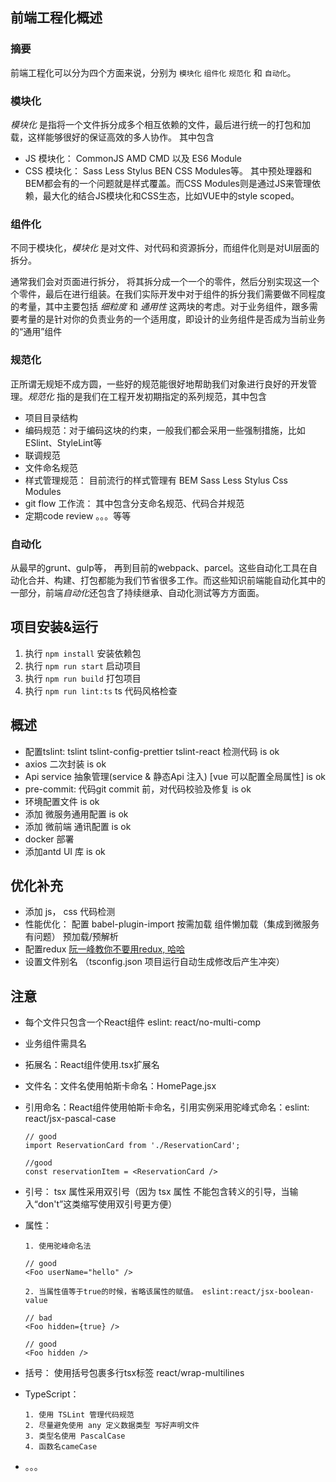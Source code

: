 ## 前端工程化概述

  ### 摘要

  前端工程化可以分为四个方面来说，分别为 `模块化` `组件化` `规范化` 和 `自动化`。

  ### 模块化

  *模块化* 是指将一个文件拆分成多个相互依赖的文件，最后进行统一的打包和加载，这样能够很好的保证高效的多人协作。 其中包含
  + JS 模块化： CommonJS AMD CMD 以及 ES6 Module
  + CSS 模块化： Sass Less Stylus BEN CSS Modules等。 其中预处理器和BEM都会有的一个问题就是样式覆盖。而CSS Modules则是通过JS来管理依赖，最大化的结合JS模块化和CSS生态，比如VUE中的style scoped。

  ### 组件化
  不同于模块化，*模块化* 是对文件、对代码和资源拆分，而组件化则是对UI层面的拆分。

  通常我们会对页面进行拆分， 将其拆分成一个一个的零件，然后分别实现这一个个零件，最后在进行组装。在我们实际开发中对于组件的拆分我们需要做不同程度的考量，其中主要包括 *细粒度* 和 *通用性* 这两块的考虑。对于业务组件，跟多需要考量的是针对你的负责业务的一个适用度，即设计的业务组件是否成为当前业务的“通用”组件

  ### 规范化
  正所谓无规矩不成方圆，一些好的规范能很好地帮助我们对象进行良好的开发管理。*规范化* 指的是我们在工程开发初期指定的系列规范，其中包含
  + 项目目录结构
  + 编码规范：对于编码这块的约束，一般我们都会采用一些强制措施，比如ESlint、StyleLint等
  + 联调规范
  + 文件命名规范
  + 样式管理规范： 目前流行的样式管理有 BEM Sass Less Stylus Css Modules
  + git flow 工作流： 其中包含分支命名规范、代码合并规范
  + 定期code review 。。。等等

  ### 自动化
  从最早的grunt、gulp等， 再到目前的webpack、parcel。这些自动化工具在自动化合并、构建、打包都能为我们节省很多工作。而这些知识前端能自动化其中的一部分，前端*自动化*还包含了持续继承、自动化测试等方方面面。


## 项目安装&运行

1. 执行 `npm install` 安装依赖包
2. 执行 `npm run start` 启动项目
3. 执行 `npm run build` 打包项目
4. 执行 `npm run lint:ts` ts 代码风格检查

## 概述

+ 配置tslint:  tslint tslint-config-prettier tslint-react 检测代码 is ok
+ axios 二次封装 is ok
+ Api service 抽象管理(service & 静态Api 注入) [vue 可以配置全局属性] is ok
+ pre-commit: 代码git commit 前，对代码校验及修复 is ok
+ 环境配置文件 is ok
+ 添加 微服务通用配置 is ok
+ 添加 微前端 通讯配置 is ok
+ docker 部署
+ 添加antd UI 库 is ok

## 优化补充

+ 添加 js， css 代码检测
+ 性能优化： 配置 babel-plugin-import 按需加载 组件懒加载（集成到微服务有问题） 预加载/预解析
+ 配置redux [阮一峰教你不要用redux, 哈哈](http://www.ruanyifeng.com/blog/2016/09/redux_tutorial_part_one_basic_usages.html)
+ 设置文件别名 （tsconfig.json 项目运行自动生成修改后产生冲突）

## 注意

+ 每个文件只包含一个React组件  eslint: react/no-multi-comp
+ 业务组件需具名
+ 拓展名：React组件使用.tsx扩展名
+ 文件名：文件名使用帕斯卡命名：HomePage.jsx
+ 引用命名：React组件使用帕斯卡命名，引用实例采用驼峰式命名：eslint: react/jsx-pascal-case
  ```
  // good
  import ReservationCard from './ReservationCard';

  //good
  const reservationItem = <ReservationCard />

  ```
+ 引号： tsx 属性采用双引号（因为 tsx 属性 不能包含转义的引导，当输入“don't”这类缩写使用双引号更方便）
+ 属性： 
  ```
  1. 使用驼峰命名法

  // good
  <Foo userName="hello" />

  2. 当属性值等于true的时候，省略该属性的赋值。 eslint:react/jsx-boolean-value

  // bad
  <Foo hidden={true} />

  // good
  <Foo hidden />

  ```
+ 括号： 使用括号包裹多行tsx标签 react/wrap-multilines
+ TypeScript：
  ```
  1. 使用 TSLint 管理代码规范
  2. 尽量避免使用 any 定义数据类型 写好声明文件
  3. 类型名使用 PascalCase
  4. 函数名cameCase

  ```

+ 。。。

